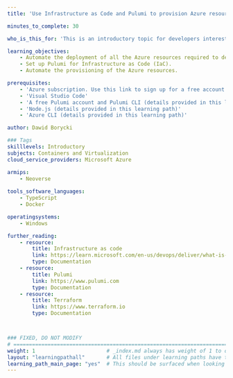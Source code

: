 ```yaml
---
title: 'Use Infrastructure as Code and Pulumi to provision Azure resources'

minutes_to_complete: 30

who_is_this_for: 'This is an introductory topic for developers interested in learning how to automate their cloud deployments using the Infrastructure as Code (IaC).'

learning_objectives: 
    - Automate the deployment of all the Azure resources required to deploy a containerized application to the Azure Container Instance.
    - Set up Pulumi for Infrastructure as Code (IaC).
    - Automate the provisioning of the Azure resources.

prerequisites:
    - 'Azure subscription. Use this link to sign up for a free account: https://azure.microsoft.com/en-us/free/'
    - 'Visual Studio Code'
    - 'A free Pulumi account and Pulumi CLI (details provided in this learning path)'
    - 'Node.js (details provided in this learning path)'
    - 'Azure CLI (details provided in this learning path)'

author: Dawid Borycki

### Tags
skilllevels: Introductory
subjects: Containers and Virtualization
cloud_service_providers: Microsoft Azure

armips:
    - Neoverse
    
tools_software_languages:
    - TypeScript  
    - Docker    

operatingsystems:
    - Windows

further_reading:
    - resource:
        title: Infrastructure as code
        link: https://learn.microsoft.com/en-us/devops/deliver/what-is-infrastructure-as-code
        type: Documentation
    - resource:
        title: Pulumi
        link: https://www.pulumi.com
        type: Documentation
    - resource:
        title: Terraform
        link: https://www.terraform.io
        type: Documentation



### FIXED, DO NOT MODIFY
# ================================================================================
weight: 1                       # _index.md always has weight of 1 to order correctly
layout: "learningpathall"       # All files under learning paths have this same wrapper
learning_path_main_page: "yes"  # This should be surfaced when looking for related content. Only set for _index.md of learning path content.
---
```

